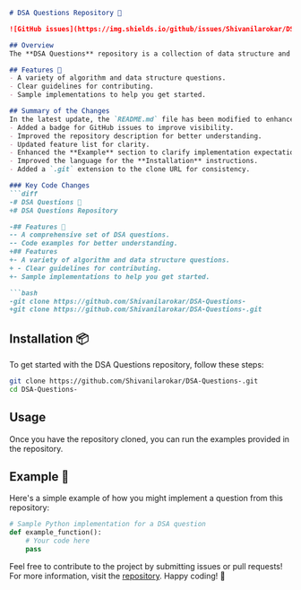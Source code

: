 ```markdown
# DSA Questions Repository 🌟

![GitHub issues](https://img.shields.io/github/issues/Shivanilarokar/DSA-Questions-)

## Overview
The **DSA Questions** repository is a collection of data structure and algorithm problems designed to enhance your coding skills and prepare you for technical interviews. This repository is continually updated to provide the best resources for developers.

## Features 🚀
- A variety of algorithm and data structure questions.
- Clear guidelines for contributing.
- Sample implementations to help you get started.

## Summary of the Changes
In the latest update, the `README.md` file has been modified to enhance clarity and provide better guidance for users:
- Added a badge for GitHub issues to improve visibility.
- Improved the repository description for better understanding.
- Updated feature list for clarity.
- Enhanced the **Example** section to clarify implementation expectations.
- Improved the language for the **Installation** instructions.
- Added a `.git` extension to the clone URL for consistency.

### Key Code Changes
```diff
-# DSA Questions 🌟
+# DSA Questions Repository 

-## Features 🚀
-- A comprehensive set of DSA questions.
-- Code examples for better understanding.
+## Features
+- A variety of algorithm and data structure questions.
+ - Clear guidelines for contributing.
+- Sample implementations to help you get started.

```bash
-git clone https://github.com/Shivanilarokar/DSA-Questions-
+git clone https://github.com/Shivanilarokar/DSA-Questions-.git
```

## Installation 📦
To get started with the DSA Questions repository, follow these steps:

```bash
git clone https://github.com/Shivanilarokar/DSA-Questions-.git
cd DSA-Questions-
```

## Usage
Once you have the repository cloned, you can run the examples provided in the repository.

## Example 📖
Here's a simple example of how you might implement a question from this repository:

```python
# Sample Python implementation for a DSA question
def example_function():
    # Your code here
    pass
```

Feel free to contribute to the project by submitting issues or pull requests! For more information, visit the [repository](https://github.com/Shivanilarokar/DSA-Questions-). Happy coding! 🤖
```